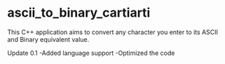 # ascii_to_binary_cartiarti
 This C++ application aims to convert any character you enter to its ASCII and Binary equivalent value.
 
 Update 0.1
 -Added language support
 -Optimized the code
